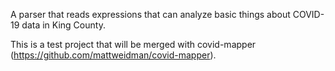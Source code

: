 A parser that reads expressions that can analyze basic things about COVID-19 data in King County. 

This is a test project that will be merged with covid-mapper (https://github.com/mattweidman/covid-mapper).